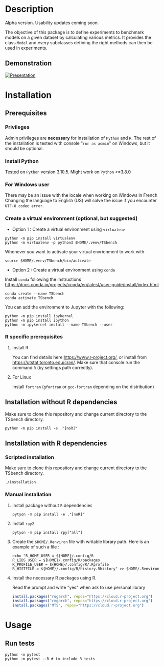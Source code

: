 # Description

Alpha version. Usability updates coming soon.

The objective of this package is to define experiments to benchmark
models on a given dataset by calculating various metrics. It provides
the class `Model` and every subclasses defining the right methods can
then be used in experiments.

## Demonstration

[![Presentation](https://img.youtube.com/vi/s0gMqWn-nXo/0.jpg)](https://www.youtube.com/watch?v=s0gMqWn-nXo)

# Installation

## Prerequisites

### Privileges

Admin privileges are **necessary** for installation of `Python` and `R`.
The rest of the installation is tested with console "`run as admin`" on
Windows, but it should be optional.

### Install Python

Tested on `Python` version 3.10.5. Might work on `Python` \>=3.8.0

### For Windows user

There may be an issue with the locale when working on Windows in French.
Changing the language to English (US) will solve the issue if you
encounter `UTF-8 codec error`.

### Create a virtual environment (optional, but suggested)

-   Option 1 : Create a virtual environment using `virtualenv`

``` shell
python -m pip install virtualenv
python -m virtualenv -p python3 $HOME/.venv/TSbench
```

Whenever you want to activate your virtual envrionment to work with

``` shell
source $HOME/.venv/TSbench/bin/activate
```

-   Option 2 : Create a virtual environment using `conda`

Install `conda` following the instructions
<https://docs.conda.io/projects/conda/en/latest/user-guide/install/index.html>

``` shell
conda create --name TSbench
conda activate TSbench
```

You can add the environment to Jupyter with the following:

``` shell
python -m pip install ipykernel
python -m pip install ipython
python -m ipykernel install --name TSbench --user
```

### R specific prerequisites

1.  Install R

    You can find details here <https://www.r-project.org/>, or install
    from <https://utstat.toronto.edu/cran/>. Make sure that console run
    the command `R` (by settings path correctly).

2.  For Linux

    Install `fortran` (`gfortran` or `gcc-fortran` depending on the
    distribution)

## Installation without R dependencies

Make sure to clone this repository and change current directory to the
TSbench directory.

``` shell
python -m pip install -e ."[noR]"
```

## Installation with R dependencies

### Scripted installation

Make sure to clone this repository and change current directory to the
TSbench directory.

``` shell
./installation
```

### Manual installation

1.  Install package without `R` dependencies

    ``` shell
    pytyon -m pip install -e ."[noR]"
    ```

2.  Install `rpy2`

    ``` shell
    pytyon -m pip install rpy["all"]
    ```

3.  Create the `$HOME/.Renviron` file with writable library path. Here
    is an example of such a file :

    ``` shell
    echo "R_HOME_USER = ${HOME}/.config/R
    R_LIBS_USER = ${HOME}/.config/R/packages
    R_PROFILE_USER = ${HOME}/.config/R/.Rprofile
    R_HISTFILE = ${HOME}/.config/R/history.Rhistory" >> $HOME/.Renviron
    ```

4.  Install the necessary R packages using R.

    Read the prompt and write "yes" when ask to use personal library

    ``` r
    install.packages("rugarch", repos="https://cloud.r-project.org")
    install.packages("rmgarch", repos="https://cloud.r-project.org")
    install.packages("MTS", repos="https://cloud.r-project.org")
    ```

# Usage

## Run tests

``` shell
python -m pytest
python -m pytest --R # to include R tests
```
